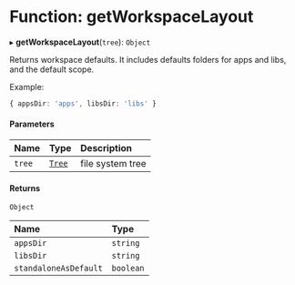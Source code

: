 # Function: getWorkspaceLayout

▸ **getWorkspaceLayout**(`tree`): `Object`

Returns workspace defaults. It includes defaults folders for apps and libs,
and the default scope.

Example:

```typescript
{ appsDir: 'apps', libsDir: 'libs' }
```

#### Parameters

| Name   | Type                                  | Description      |
| :----- | :------------------------------------ | :--------------- |
| `tree` | [`Tree`](../../devkit/documents/Tree) | file system tree |

#### Returns

`Object`

| Name                  | Type      |
| :-------------------- | :-------- |
| `appsDir`             | `string`  |
| `libsDir`             | `string`  |
| `standaloneAsDefault` | `boolean` |
